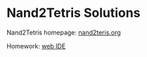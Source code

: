 # Nand2Tetris Solutions


Nand2Tetris homepage: [nand2teris.org](https://www.nand2tetris.org/)

Homework: [web IDE](https://nand2tetris.github.io/web-ide/chip/)

